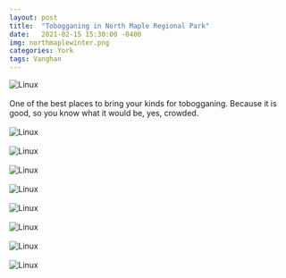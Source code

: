 ```yaml
---
layout: post
title:  "Tobogganing in North Maple Regional Park"
date:   2021-02-15 15:30:00 -0400
img: northmaplewinter.png
categories: York
tags: Vanghan
---
```


![Linux]({{site.baseurl}}/images/northmaplewinter.png)
<br>
<br>
One of the best places to bring your kinds for tobogganing. Because it is good, so you know what it would be, yes, crowded.
<br>
<br>
![Linux]({{site.baseurl}}/images/northmaplewinter1.jpg)
<br>
<br>
![Linux]({{site.baseurl}}/images/northmaplewinter2.jpg)
<br>
<br>
![Linux]({{site.baseurl}}/images/northmaplewinter3.jpg)
<br>
<br>
![Linux]({{site.baseurl}}/images/northmaplewinter4.jpg)
<br>
<br>
![Linux]({{site.baseurl}}/images/northmaplewinter5.jpg)
<br>
<br>
![Linux]({{site.baseurl}}/images/northmaplewinter6.jpg)
<br>
<br>
![Linux]({{site.baseurl}}/images/northmaplewinter7.jpg)
<br>
<br>
![Linux]({{site.baseurl}}/images/northmaplewinter8.jpg)
<br>
<br>
